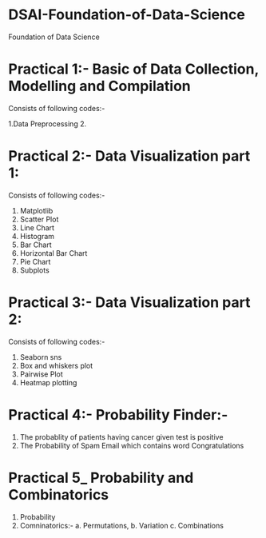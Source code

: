 # DSAI-Foundation-of-Data-Science
Foundation of Data Science



# Practical 1:- Basic of Data Collection, Modelling and Compilation

Consists of following codes:-

1.Data Preprocessing
2. 

# Practical 2:- Data Visualization part 1:
Consists of following codes:-
1. Matplotlib
2. Scatter Plot
3. Line  Chart
4. Histogram
5. Bar Chart
6. Horizontal Bar Chart
7. Pie Chart
8. Subplots


# Practical 3:- Data Visualization part 2:

Consists of following codes:-

1. Seaborn
 sns
2. Box and whiskers plot
3. Pairwise Plot
4. Heatmap plotting


# Practical 4:- Probability Finder:- 
1. The probablity of patients having cancer given test is positive
2. The Probability of Spam Email which contains word Congratulations



# Practical 5_ Probability and Combinatorics
1. Probability
2. Comninatorics:- a. Permutations,
                   b. Variation 
                   c. Combinations
